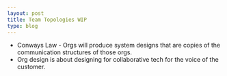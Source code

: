 ```yaml
---
layout: post
title: Team Topologies WIP
type: blog
---
```


* Conways Law - Orgs will produce system designs that are copies of the communication structures of those orgs.
* Org design is about designing for collaborative tech for the voice of the customer.
